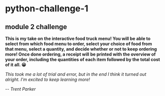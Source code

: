 # python-challenge-1

## module 2 challenge

**This is my take on the interactive food truck menu! You will be able to select from which food menu to order, select your choice of food from that menu, select a quantity, and decide whether or not to keep ordering more! Once done ordering, a receipt will be printed with the overview of your order, including the quantities of each item followed by the total cost of it all. 😀**

*This took me a lot of trial and error, but in the end I think it turned out alright. I'm excited to keep learning more!* 

  -- *Trent Parker*
  



